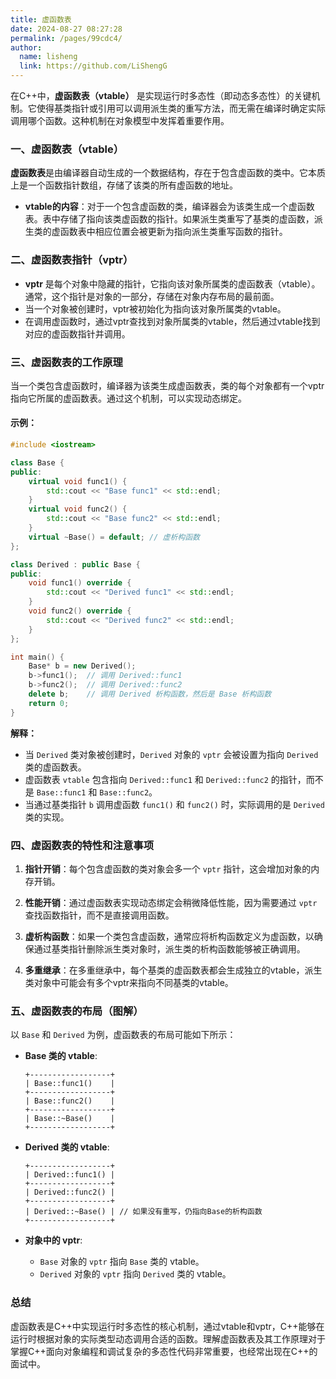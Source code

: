```yaml
---
title: 虚函数表
date: 2024-08-27 08:27:28
permalink: /pages/99cdc4/
author: 
  name: lisheng
  link: https://github.com/LiShengG
---
```

在C++中，**虚函数表（vtable）** 是实现运行时多态性（即动态多态性）的关键机制。它使得基类指针或引用可以调用派生类的重写方法，而无需在编译时确定实际调用哪个函数。这种机制在对象模型中发挥着重要作用。

### 一、虚函数表（vtable）

**虚函数表**是由编译器自动生成的一个数据结构，存在于包含虚函数的类中。它本质上是一个函数指针数组，存储了该类的所有虚函数的地址。

- **vtable的内容**：对于一个包含虚函数的类，编译器会为该类生成一个虚函数表。表中存储了指向该类虚函数的指针。如果派生类重写了基类的虚函数，派生类的虚函数表中相应位置会被更新为指向派生类重写函数的指针。

### 二、虚函数表指针（vptr）

- **vptr** 是每个对象中隐藏的指针，它指向该对象所属类的虚函数表（vtable）。通常，这个指针是对象的一部分，存储在对象内存布局的最前面。
- 当一个对象被创建时，vptr被初始化为指向该对象所属类的vtable。
- 在调用虚函数时，通过vptr查找到对象所属类的vtable，然后通过vtable找到对应的虚函数指针并调用。

### 三、虚函数表的工作原理

当一个类包含虚函数时，编译器为该类生成虚函数表，类的每个对象都有一个vptr指向它所属的虚函数表。通过这个机制，可以实现动态绑定。

#### 示例：

```cpp
#include <iostream>

class Base {
public:
    virtual void func1() {
        std::cout << "Base func1" << std::endl;
    }
    virtual void func2() {
        std::cout << "Base func2" << std::endl;
    }
    virtual ~Base() = default; // 虚析构函数
};

class Derived : public Base {
public:
    void func1() override {
        std::cout << "Derived func1" << std::endl;
    }
    void func2() override {
        std::cout << "Derived func2" << std::endl;
    }
};

int main() {
    Base* b = new Derived();
    b->func1();  // 调用 Derived::func1
    b->func2();  // 调用 Derived::func2
    delete b;    // 调用 Derived 析构函数，然后是 Base 析构函数
    return 0;
}
```

**解释：**
- 当 `Derived` 类对象被创建时，`Derived` 对象的 `vptr` 会被设置为指向 `Derived` 类的虚函数表。
- 虚函数表 `vtable` 包含指向 `Derived::func1` 和 `Derived::func2` 的指针，而不是 `Base::func1` 和 `Base::func2`。
- 当通过基类指针 `b` 调用虚函数 `func1()` 和 `func2()` 时，实际调用的是 `Derived` 类的实现。

### 四、虚函数表的特性和注意事项

1. **指针开销**：每个包含虚函数的类对象会多一个 `vptr` 指针，这会增加对象的内存开销。
  
2. **性能开销**：通过虚函数表实现动态绑定会稍微降低性能，因为需要通过 `vptr` 查找函数指针，而不是直接调用函数。

3. **虚析构函数**：如果一个类包含虚函数，通常应将析构函数定义为虚函数，以确保通过基类指针删除派生类对象时，派生类的析构函数能够被正确调用。

4. **多重继承**：在多重继承中，每个基类的虚函数表都会生成独立的vtable，派生类对象中可能会有多个vptr来指向不同基类的vtable。

### 五、虚函数表的布局（图解）

以 `Base` 和 `Derived` 为例，虚函数表的布局可能如下所示：

- **Base 类的 vtable**:
  ```
  +------------------+
  | Base::func1()    |
  +------------------+
  | Base::func2()    |
  +------------------+
  | Base::~Base()    |
  +------------------+
  ```

- **Derived 类的 vtable**:
  ```
  +------------------+
  | Derived::func1() |
  +------------------+
  | Derived::func2() |
  +------------------+
  | Derived::~Base() | // 如果没有重写，仍指向Base的析构函数
  +------------------+
  ```

- **对象中的 vptr**:
  - `Base` 对象的 `vptr` 指向 `Base` 类的 vtable。
  - `Derived` 对象的 `vptr` 指向 `Derived` 类的 vtable。

### 总结

虚函数表是C++中实现运行时多态性的核心机制，通过vtable和vptr，C++能够在运行时根据对象的实际类型动态调用合适的函数。理解虚函数表及其工作原理对于掌握C++面向对象编程和调试复杂的多态性代码非常重要，也经常出现在C++的面试中。